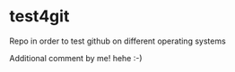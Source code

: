 test4git
========

Repo in order to test github on different operating systems

Additional comment by me! hehe :-)
